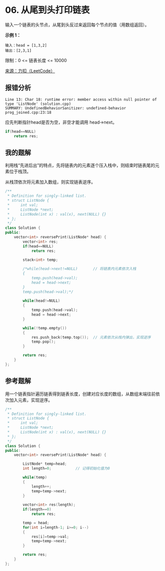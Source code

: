# 06. 从尾到头打印链表

输入一个链表的头节点，从尾到头反过来返回每个节点的值（用数组返回）。

**示例 1：**

```
输入：head = [1,3,2]
输出：[2,3,1]
```

限制：0 <= 链表长度 <= 10000

[来源：力扣（LeetCode）](https://leetcode-cn.com/problems/cong-wei-dao-tou-da-yin-lian-biao-lcof/)



## 报错分析

```
Line 13: Char 18: runtime error: member access within null pointer of type 'ListNode' (solution.cpp)
SUMMARY: UndefinedBehaviorSanitizer: undefined-behavior prog_joined.cpp:23:18
```

应先判断指针head是否为空，非空才能调用 head->next。

```c++
if(head==NULL)
	return res;
```


## 我的题解

利用栈“先进后出”的特点，先将链表内的元素逐个压入栈中，则结束时链表尾的元素位于栈顶。

从栈顶依次将元素加入数组，则实现链表逆序。

```c++
/**
 * Definition for singly-linked list.
 * struct ListNode {
 *     int val;
 *     ListNode *next;
 *     ListNode(int x) : val(x), next(NULL) {}
 * };
 */
class Solution {
public:
    vector<int> reversePrint(ListNode* head) {
        vector<int> res;
        if(head==NULL)
            return res;

        stack<int> temp;
        
        /*while(head->next!=NULL)		// 将链表内元素依次入栈
        {
            temp.push(head->val);
            head = head->next;
        }
        temp.push(head->val);*/
        
        while(head!=NULL)
        {
            temp.push(head->val);
            head = head->next;
        }

        while(!temp.empty())
        {
            res.push_back(temp.top());	// 元素依次从栈内弹出，实现逆序
            temp.pop();
        }

        return res;
    }
};
```


## 参考题解

用一个链表指针遍历链表得到链表长度，创建对应长度的数组，从数组末端往前依次加入元素，实现逆序。

```c++
/**
 * Definition for singly-linked list.
 * struct ListNode {
 *     int val;
 *     ListNode *next;
 *     ListNode(int x) : val(x), next(NULL) {}
 * };
 */
class Solution {
public:
    vector<int> reversePrint(ListNode* head) {

        ListNode* temp=head;
        int length=0;			// 记得初始化值为0

        while(temp)
        {
            length++;
            temp=temp->next;
        }
        
        vector<int> res(length);
        if(length==0)
            return res;

        temp = head;
        for(int i=length-1; i>=0; i--)
        {
            res[i]=temp->val;
            temp=temp->next;
        }

        return res;
    }
};
```
